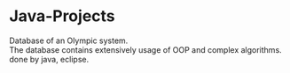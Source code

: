 # Java-Projects

Database of an Olympic system.  
The database contains extensively usage of OOP and complex algorithms.  
done by java, eclipse.  
